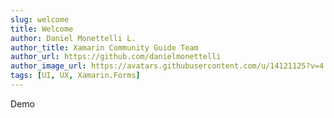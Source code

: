 ```yaml
---
slug: welcome
title: Welcome
author: Daniel Monettelli L.
author_title: Xamarin Community Guide Team
author_url: https://github.com/danielmonettelli
author_image_url: https://avatars.githubusercontent.com/u/14121125?v=4
tags: [UI, UX, Xamarin.Forms]
---
```


Demo

<!--truncate-->